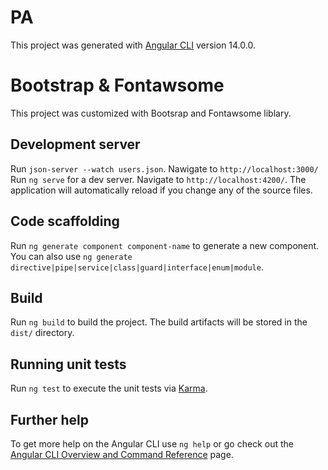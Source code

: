 # PA

This project was generated with [Angular CLI](https://github.com/angular/angular-cli) version 14.0.0.

# Bootstrap & Fontawsome

This project was customized with Bootsrap and Fontawsome liblary. 

## Development server
Run `json-server --watch users.json`. Nawigate to `http://localhost:3000/`
Run `ng serve` for a dev server. Navigate to `http://localhost:4200/`. The application will automatically reload if you change any of the source files.

## Code scaffolding

Run `ng generate component component-name` to generate a new component. You can also use `ng generate directive|pipe|service|class|guard|interface|enum|module`.

## Build

Run `ng build` to build the project. The build artifacts will be stored in the `dist/` directory.

## Running unit tests

Run `ng test` to execute the unit tests via [Karma](https://karma-runner.github.io).

## Further help

To get more help on the Angular CLI use `ng help` or go check out the [Angular CLI Overview and Command Reference](https://angular.io/cli) page.
